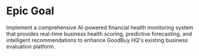# Epic Goal

Implement a comprehensive AI-powered financial health monitoring system that provides real-time business health scoring, predictive forecasting, and intelligent recommendations to enhance GoodBuy HQ's existing business evaluation platform.
